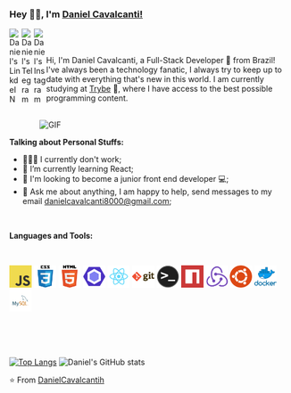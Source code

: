 ### Hey 👋🏽, I'm [Daniel Cavalcanti!](https://danielcavalcantih.github.io/my-portfolio/) 

<a href="https://www.linkedin.com/in/daniel-cavalcanti-535366213/">
  <img align="left" alt="Daniel's LinkdeIN" width="22px" src="https://cdn.jsdelivr.net/npm/simple-icons@v3/icons/linkedin.svg" />
</a>
<a href="https://telegram.org/dl">
  <img align="left" alt="Daniel's Telegram" width="22px" src="https://cdn.jsdelivr.net/npm/simple-icons@v3/icons/telegram.svg" />
</a>
<a href="https://www.instagram.com/daniel_cavalcantih/">
  <img align="left" alt="Daniel's Instagram" width="22px" src="https://cdn.jsdelivr.net/npm/simple-icons@v3/icons/instagram.svg" />
</a>

<br />
<br />

Hi, I'm Daniel Cavalcanti, a Full-Stack Developer 🚀 from Brazil! I've always been a technology fanatic, I always try to keep up to date with everything that's new in this world. I am currently studying at [Trybe](https://github.com/betrybe) 🚀, where I have access to the best possible programming content.

<br />

  <img align="right" width="450" alt="GIF" src="https://camo.githubusercontent.com/a8315f2ed2dfedf561563a307c6fc5dc541eb9b8c291f9003f74e8eac84b2bc2/68747470733a2f2f692e6962622e636f2f37525157776b522f74756d626c722d66356533653132313035336261386438303763633033613133656266643162382d32336538313461312d313238302e676966" />
  
<br />
  
**Talking about Personal Stuffs:**

- 👨🏽‍💻 I currently don't work;
- 🌱 I’m currently learning React; 
- 👯 I'm looking to become a junior front end developer 💻;
- 💬 Ask me about anything, I am happy to help, send messages to my email danielcavalcanti8000@gmail.com;

<br />

**Languages and Tools:**  

<br />

<code><img height="40" src="https://raw.githubusercontent.com/github/explore/80688e429a7d4ef2fca1e82350fe8e3517d3494d/topics/javascript/javascript.png"></code>
<code><img height="40" src="https://raw.githubusercontent.com/github/explore/80688e429a7d4ef2fca1e82350fe8e3517d3494d/topics/css/css.png"></code>
<code><img height="40" src="https://raw.githubusercontent.com/github/explore/80688e429a7d4ef2fca1e82350fe8e3517d3494d/topics/html/html.png"></code>
<code><img height="40" src="https://raw.githubusercontent.com/github/explore/80688e429a7d4ef2fca1e82350fe8e3517d3494d/topics/eslint/eslint.png"></code>
<code><img height="40" src="https://raw.githubusercontent.com/github/explore/80688e429a7d4ef2fca1e82350fe8e3517d3494d/topics/react/react.png"></code>
<code><img height="40" src="https://raw.githubusercontent.com/github/explore/80688e429a7d4ef2fca1e82350fe8e3517d3494d/topics/git/git.png"></code>
<code><img height="40" src="https://raw.githubusercontent.com/github/explore/80688e429a7d4ef2fca1e82350fe8e3517d3494d/topics/terminal/terminal.png"></code>
<code><img height="40" src="https://raw.githubusercontent.com/github/explore/80688e429a7d4ef2fca1e82350fe8e3517d3494d/topics/npm/npm.png"></code>
<code><img height="40" src="https://raw.githubusercontent.com/github/explore/80688e429a7d4ef2fca1e82350fe8e3517d3494d/topics/redux/redux.png"></code>
<code><img height="40" src="https://raw.githubusercontent.com/github/explore/80688e429a7d4ef2fca1e82350fe8e3517d3494d/topics/ubuntu/ubuntu.png"></code>
<code><img height="40" src="https://raw.githubusercontent.com/github/explore/80688e429a7d4ef2fca1e82350fe8e3517d3494d/topics/docker/docker.png"></code>
<code><img height="40" src="https://raw.githubusercontent.com/github/explore/80688e429a7d4ef2fca1e82350fe8e3517d3494d/topics/mysql/mysql.png"></code>

<br />
<br />
<br />

[![Top Langs](https://github-readme-stats.vercel.app/api/top-langs/?username=DanielCavalcantih)](https://github.com/DanielCavalcantih/github-readme-stats)
![Daniel's GitHub stats](https://github-readme-stats.vercel.app/api?username=DanielCavalcantih&show_icons=true&theme=tokyonight)

⭐️ From [DanielCavalcantih](https://github.com/DanielCavalcantih)

